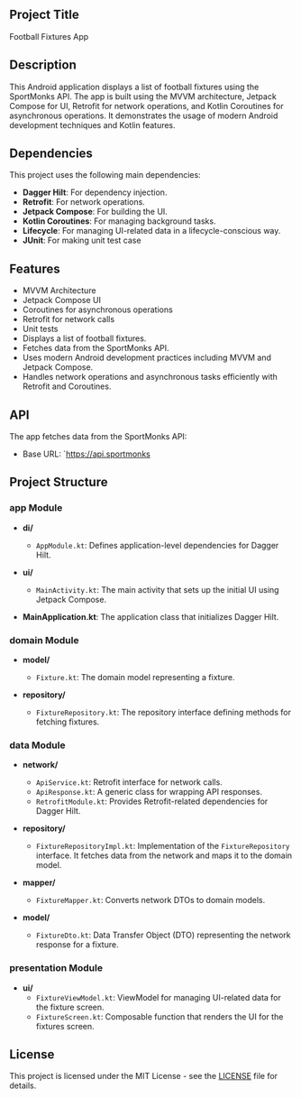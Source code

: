 
## Project Title
Football Fixtures App

## Description
This Android application displays a list of football fixtures using the SportMonks API. The app is built using the MVVM architecture, Jetpack Compose for UI, 
Retrofit for network operations, and Kotlin Coroutines for asynchronous operations. It demonstrates the usage of modern Android development techniques and Kotlin features.


## Dependencies

This project uses the following main dependencies:

- **Dagger Hilt**: For dependency injection.
- **Retrofit**: For network operations.
- **Jetpack Compose**: For building the UI.
- **Kotlin Coroutines**: For managing background tasks.
- **Lifecycle**: For managing UI-related data in a lifecycle-conscious way.
- **JUnit**: For making unit test case


## Features

- MVVM Architecture
- Jetpack Compose UI
- Coroutines for asynchronous operations
- Retrofit for network calls
- Unit tests
- Displays a list of football fixtures.
- Fetches data from the SportMonks API.
- Uses modern Android development practices including MVVM and Jetpack Compose.
- Handles network operations and asynchronous tasks efficiently with Retrofit and Coroutines.

## API

The app fetches data from the SportMonks API:

- Base URL: `https://api.sportmonks

## Project Structure 

### app Module

- **di/**
    - `AppModule.kt`: Defines application-level dependencies for Dagger Hilt.

- **ui/**
    - `MainActivity.kt`: The main activity that sets up the initial UI using Jetpack Compose.

- **MainApplication.kt**: The application class that initializes Dagger Hilt.

### domain Module

- **model/**
    - `Fixture.kt`: The domain model representing a fixture.

- **repository/**
    - `FixtureRepository.kt`: The repository interface defining methods for fetching fixtures.

### data Module

- **network/**
    - `ApiService.kt`: Retrofit interface for network calls.
    - `ApiResponse.kt`: A generic class for wrapping API responses.
    - `RetrofitModule.kt`: Provides Retrofit-related dependencies for Dagger Hilt.

- **repository/**
    - `FixtureRepositoryImpl.kt`: Implementation of the `FixtureRepository` interface. It fetches data from the network and maps it to the domain model.

- **mapper/**
    - `FixtureMapper.kt`: Converts network DTOs to domain models.

- **model/**
    - `FixtureDto.kt`: Data Transfer Object (DTO) representing the network response for a fixture.

### presentation Module

- **ui/**
    - `FixtureViewModel.kt`: ViewModel for managing UI-related data for the fixture screen.
    - `FixtureScreen.kt`: Composable function that renders the UI for the fixtures screen.



## License

This project is licensed under the MIT License - see the [LICENSE](LICENSE) file for details.



